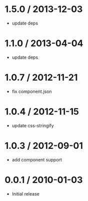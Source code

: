 1.5.0 / 2013-12-03
==================

  * update deps

1.1.0 / 2013-04-04 
==================

  * update deps

1.0.7 / 2012-11-21 
==================

  * fix component.json

1.0.4 / 2012-11-15 
==================

  * update css-stringify

1.0.3 / 2012-09-01 
==================

  * add component support

0.0.1 / 2010-01-03
==================

  * Initial release
